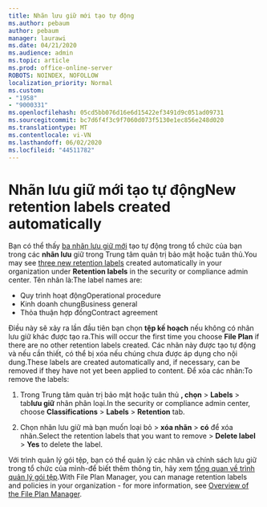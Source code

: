 ```yaml
---
title: Nhãn lưu giữ mới tạo tự động
ms.author: pebaum
author: pebaum
manager: laurawi
ms.date: 04/21/2020
ms.audience: admin
ms.topic: article
ms.prod: office-online-server
ROBOTS: NOINDEX, NOFOLLOW
localization_priority: Normal
ms.custom:
- "1958"
- "9000331"
ms.openlocfilehash: 05cd5bb076d16e6d15422ef3491d9c051ad09731
ms.sourcegitcommit: bc7d6f4f3c9f7060d073f5130e1ec856e248d020
ms.translationtype: MT
ms.contentlocale: vi-VN
ms.lasthandoff: 06/02/2020
ms.locfileid: "44511782"
---
```

# <a name="new-retention-labels-created-automatically"></a><span data-ttu-id="0d91b-102">Nhãn lưu giữ mới tạo tự động</span><span class="sxs-lookup"><span data-stu-id="0d91b-102">New retention labels created automatically</span></span>

<span data-ttu-id="0d91b-103">Bạn có thể thấy [ba nhãn lưu giữ mới](https://docs.microsoft.com/microsoft-365/compliance/file-plan-manager) tạo tự động trong tổ chức của bạn trong các **nhãn lưu** giữ trong Trung tâm quản trị bảo mật hoặc tuân thủ.</span><span class="sxs-lookup"><span data-stu-id="0d91b-103">You may see [three new retention labels](https://docs.microsoft.com/microsoft-365/compliance/file-plan-manager) created automatically in your organization under **Retention labels** in the security or compliance admin center.</span></span> <span data-ttu-id="0d91b-104">Tên nhãn là:</span><span class="sxs-lookup"><span data-stu-id="0d91b-104">The label names are:</span></span>

- <span data-ttu-id="0d91b-105">Quy trình hoạt động</span><span class="sxs-lookup"><span data-stu-id="0d91b-105">Operational procedure</span></span>
- <span data-ttu-id="0d91b-106">Kinh doanh chung</span><span class="sxs-lookup"><span data-stu-id="0d91b-106">Business general</span></span>
- <span data-ttu-id="0d91b-107">Thỏa thuận hợp đồng</span><span class="sxs-lookup"><span data-stu-id="0d91b-107">Contract agreement</span></span>

<span data-ttu-id="0d91b-108">Điều này sẽ xảy ra lần đầu tiên bạn chọn **tệp kế hoạch** nếu không có nhãn lưu giữ khác được tạo ra.</span><span class="sxs-lookup"><span data-stu-id="0d91b-108">This will occur the first time you choose **File Plan** if there are no other retention labels created.</span></span> <span data-ttu-id="0d91b-109">Các nhãn này được tạo tự động và nếu cần thiết, có thể bị xóa nếu chúng chưa được áp dụng cho nội dung.</span><span class="sxs-lookup"><span data-stu-id="0d91b-109">These labels are created automatically and, if necessary, can be removed if they have not yet been applied to content.</span></span> <span data-ttu-id="0d91b-110">Để xóa các nhãn:</span><span class="sxs-lookup"><span data-stu-id="0d91b-110">To remove the labels:</span></span>

1. <span data-ttu-id="0d91b-111">Trong Trung tâm quản trị bảo mật hoặc tuân thủ **, chọn**  >  **Labels**  >  tab**lưu giữ** nhãn phân loại.</span><span class="sxs-lookup"><span data-stu-id="0d91b-111">In the security or compliance admin center, choose **Classifications** > **Labels** > **Retention** tab.</span></span>

1. <span data-ttu-id="0d91b-112">Chọn nhãn lưu giữ mà bạn muốn loại bỏ > **xóa nhãn**  >  **có** để xóa nhãn.</span><span class="sxs-lookup"><span data-stu-id="0d91b-112">Select the retention labels that you want to remove > **Delete label** > **Yes** to delete the label.</span></span>

<span data-ttu-id="0d91b-113">Với trình quản lý gói tệp, bạn có thể quản lý các nhãn và chính sách lưu giữ trong tổ chức của mình-để biết thêm thông tin, hãy xem [tổng quan về trình quản lý gói tệp](https://docs.microsoft.com/microsoft-365/compliance/file-plan-manager).</span><span class="sxs-lookup"><span data-stu-id="0d91b-113">With File Plan Manager, you can manage retention labels and policies in your organization - for more information, see [Overview of the File Plan Manager](https://docs.microsoft.com/microsoft-365/compliance/file-plan-manager).</span></span>